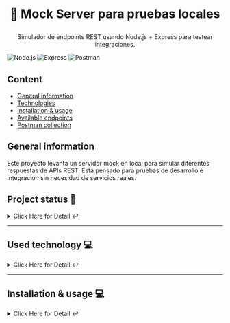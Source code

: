 <h1 align="center">
  <p align="center">🧪 Mock Server para pruebas locales</p>
</h1>

<p align="center">
  Simulador de endpoints REST usando Node.js + Express para testear integraciones.
</p>

![Node.js](https://img.shields.io/badge/Node.js-339933?style=for-the-badge&logo=nodedotjs&logoColor=white)
![Express](https://img.shields.io/badge/Express.js-000000?style=for-the-badge&logo=express&logoColor=white)
![Postman](https://img.shields.io/badge/Postman-FF6C37?style=for-the-badge&logo=postman&logoColor=white)

## Content
* [General information](#general-information)
* [Technologies](#technologies)
* [Installation & usage](#installation)
* [Available endpoints](#endpoints)
* [Postman collection](#postman)

<a name="general-information"></a>
## General information

Este proyecto levanta un servidor mock en local para simular diferentes respuestas de APIs REST. Está pensado para pruebas de desarrollo e integración sin necesidad de servicios reales.

## Project status 🚧
<details>
  <summary>Click Here for Detail ↩️</summary>
  <br>
  <p align="justify">El proyecto está listo para ser utilizado en entornos de desarrollo. Podés ampliarlo fácilmente agregando nuevos mocks. 🚀</p>
</details>
<hr>

<a name="technologies"></a>
## Used technology 💻

<details>
  <summary>Click Here for Detail ↩️</summary>
  <br>
  <ul>
    <li>Node.js: <a href="https://nodejs.org/">Documentación oficial</a></li>
    <li>Express: <a href="https://expressjs.com/es/">Documentación oficial</a></li>
    <li>Postman: <a href="https://www.postman.com/">Sitio oficial</a></li>
    <li>VS Code: <a href="https://code.visualstudio.com/">Editor utilizado</a></li>
  </ul>
</details>
<hr>

<a name="installation"></a>
## Installation & usage 💻

<details>
  <summary>Click Here for Detail ↩️</summary>
  <br>

1 - Cloná el repositorio:



📬 Endpoints disponibles
1. Consulta de Piezas

POST http://localhost:8080/piezas

Header obligatorio: Authorization: unaTarjeta

Otros valores válidos: variasTarjetas, estadoIncluidoEnMuchos, etc.

2. Aviso de Viaje

POST http://localhost:8080/aviso-viaje

Header obligatorio: Authorization: viajeConfirmado

Otros valores válidos: viajeRechazado, viajePendiente, etc.
